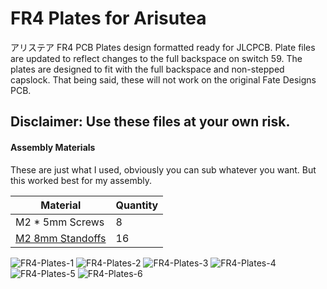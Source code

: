 # FR4 Plates for Arisutea
アリステア FR4 PCB Plates design formatted ready for JLCPCB. Plate files are updated to reflect changes to the full backspace on switch 59. The plates are designed to fit with the full backspace and non-stepped capslock. That being said, these will not work on the original Fate Designs PCB.

## Disclaimer: Use these files at your own risk. 

#### Assembly Materials
These are just what I used, obviously you can sub whatever you want. But this worked best for my assembly.

Material | Quantity
------------ | -------------
M2 * 5mm Screws | 8
[M2 8mm Standoffs](https://smile.amazon.com/gp/product/B07WYCZ662/) | 16

![FR4-Plates-1](https://imgur.com/oCfGKm7.jpg)
![FR4-Plates-2](https://imgur.com/YgkBZqZ.jpg)
![FR4-Plates-3](https://imgur.com/DWLulrx.jpg)
![FR4-Plates-4](https://imgur.com/sJeoB8D.jpg)
![FR4-Plates-5](https://imgur.com/UTHojd2.jpg)
![FR4-Plates-6](https://imgur.com/UeV90nA.jpg)